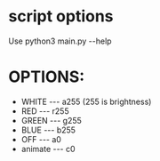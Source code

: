 # script options
Use python3 main.py --help

# OPTIONS:
* WHITE --- a255 (255 is brightness)
* RED --- r255
* GREEN --- g255
* BLUE --- b255
* OFF --- a0
* animate --- c0
	
